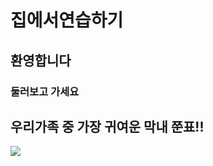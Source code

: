 # 집에서연습하기
## 환영합니다
### 둘러보고 가세요
## 우리가족 중 가장 귀여운 막내 쭌표!!
[![](https://lh3.googleusercontent.com/F7vecXd7kTzkv0FCJg6TQKeD81szHSdGo2lrWk5UtfHCutY23rMpOnMLMD2tmAgRNCdTFkrhvaglwdR6V-2ohJVIBkyGsKYRB8_Kfry0jKKrrAlwtSBF57XP_RC2mQ6q1ev1l53XGF8OsLEIzpbpAkwOCUjdpb0TKB9r-CokExALjHrvMFejUkEjJ7UExmcBuAJDjtS8ROVvVIzZD1KeZDeIFuBNC0EInvAt2JvqZEH5pQfJlPevXsO3pgsdzWbwMgdEFv4Eh0aqxrsqEVvFkjLdjhMZIvTqZ81tOhJw8IQZUMcjC6JbPrAz7iMUbpbxxvOaflSGQczXicMqtylYtrgIEvzmPY9RdCoyR4Wby8xxYHwJxfqrVkx1DsCs7HUBRiyptoxYVZq0VQm6SCKaD2kFizG5uBl7NbPQj59C-irmQopDavwVvY4RwQ30J5_WIdEUlo4oI4_FEGRhPPzKo6JFbnIrPJxTIW1jTzanftEZK5Uwv1fx4wdbPvn8TEmMK6YXGuWqmnpFQEOu9jUTgkvojge9rxKnoNmh7Snwmtd7tlVV6UOIS7dccS3S1Ntjb5ppKKo_qizv9kTsGxhOQ6_gE8eAa2GiPcVOIDU1-ii9NCU0qObp0FtJyjuUBXyzP5qDxxbYtq85aBZMKNH3jZ2ogLYRsLkqkWxncbsTmXLsnHeIumXv1r0MITSMlA=w651-h867-no?authuser=1)](https://lh3.googleusercontent.com/mucZ9rzzvN-7S-SsPyCfx4Af9Gq4P5YcpledXvi6PHnwvD32Hi1OtrqRZYH9GziLUJgBU2cuGdFBV-yp0EYp6Zj4kOw2zyAnSl7zjrrayU8pv1wpdBtOTt-cjJZsS07ySnmMAUqgcJ6wCzYxecvnmVvxg5hdUT0PX0TP2-CtmoFn64Fb9QomBtwZIckZgQJKlcIyjkTaxmDOAh2rNV8p6B3qtEoHvP69ccqZAHv0dPITQJgYsS9d_YGmrfnZD77M7-6kksWVJXNawAabBXBP5aGixnRaU_X9ndaiLWFkK9MjjqNVowMMgYhzxLJtG-fz9KtHjZ6XWOWIrKYOYVBQMuvwj10aokVmlwIDln8N7DXC9iPdjEdmi3Zf32onSYKjvrSVIcB8-gp82PQnyomD5umXAwVUbNoU77CYV4E650LfW2111VMCWbCt-0T0Dbgf6MYGkSZD-ZWINS-l0gT0Qkuybg-32TqJOKjl1GzFV904wQjB6NJ0Dgbe0AaI3zEOx154PT3v2Nhk3jTfdNzHJ0YXQG3ypJjcyu5eddAxCQTXSdJwUL5qy9a4BKFcRe97Hm07nWm3U_P5LRj4DdkZ8foiW0IZtHGizIOIBZIIEWgoyPEj-WqKSAT2E4_vRx2D_eMdJRgHIgwijjyftT_N0RcY7xtEiMOt3G1Kf575rcm0uUyoUbqc-6p51ENESg=w368-h677-no?authuser=1)
